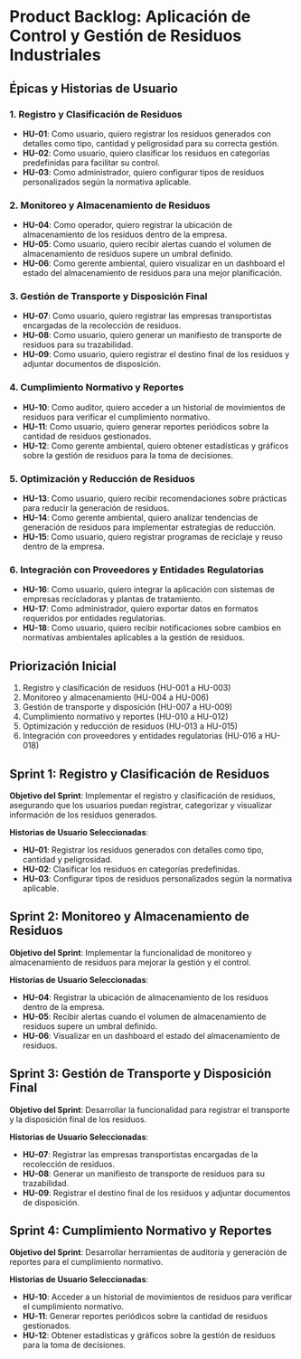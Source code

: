 
# Product Backlog: Aplicación de Control y Gestión de Residuos Industriales

## Épicas y Historias de Usuario

### 1. Registro y Clasificación de Residuos

- **HU-01**: Como usuario, quiero registrar los residuos generados con detalles como tipo, cantidad y peligrosidad para su correcta gestión.
- **HU-02**: Como usuario, quiero clasificar los residuos en categorías predefinidas para facilitar su control.
- **HU-03**: Como administrador, quiero configurar tipos de residuos personalizados según la normativa aplicable.

### 2. Monitoreo y Almacenamiento de Residuos

- **HU-04**: Como operador, quiero registrar la ubicación de almacenamiento de los residuos dentro de la empresa.
- **HU-05**: Como usuario, quiero recibir alertas cuando el volumen de almacenamiento de residuos supere un umbral definido.
- **HU-06**: Como gerente ambiental, quiero visualizar en un dashboard el estado del almacenamiento de residuos para una mejor planificación.

### 3. Gestión de Transporte y Disposición Final

- **HU-07**: Como usuario, quiero registrar las empresas transportistas encargadas de la recolección de residuos.
- **HU-08**: Como usuario, quiero generar un manifiesto de transporte de residuos para su trazabilidad.
- **HU-09**: Como usuario, quiero registrar el destino final de los residuos y adjuntar documentos de disposición.

### 4. Cumplimiento Normativo y Reportes

- **HU-10**: Como auditor, quiero acceder a un historial de movimientos de residuos para verificar el cumplimiento normativo.
- **HU-11**: Como usuario, quiero generar reportes periódicos sobre la cantidad de residuos gestionados.
- **HU-12**: Como gerente ambiental, quiero obtener estadísticas y gráficos sobre la gestión de residuos para la toma de decisiones.

### 5. Optimización y Reducción de Residuos

- **HU-13**: Como usuario, quiero recibir recomendaciones sobre prácticas para reducir la generación de residuos.
- **HU-14**: Como gerente ambiental, quiero analizar tendencias de generación de residuos para implementar estrategias de reducción.
- **HU-15**: Como usuario, quiero registrar programas de reciclaje y reuso dentro de la empresa.

### 6. Integración con Proveedores y Entidades Regulatorias

- **HU-16**: Como usuario, quiero integrar la aplicación con sistemas de empresas recicladoras y plantas de tratamiento.
- **HU-17**: Como administrador, quiero exportar datos en formatos requeridos por entidades regulatorias.
- **HU-18**: Como usuario, quiero recibir notificaciones sobre cambios en normativas ambientales aplicables a la gestión de residuos.

## Priorización Inicial

1. Registro y clasificación de residuos (HU-001 a HU-003)
2. Monitoreo y almacenamiento (HU-004 a HU-006)
3. Gestión de transporte y disposición (HU-007 a HU-009)
4. Cumplimiento normativo y reportes (HU-010 a HU-012)
5. Optimización y reducción de residuos (HU-013 a HU-015)
6. Integración con proveedores y entidades regulatorias (HU-016 a HU-018)

## Sprint 1: Registro y Clasificación de Residuos
**Objetivo del Sprint**: Implementar el registro y clasificación de residuos, asegurando que los usuarios puedan registrar, categorizar y visualizar información de los residuos generados.

**Historias de Usuario Seleccionadas**:
- **HU-01**: Registrar los residuos generados con detalles como tipo, cantidad y peligrosidad.
- **HU-02**: Clasificar los residuos en categorías predefinidas.
- **HU-03**: Configurar tipos de residuos personalizados según la normativa aplicable.

## Sprint 2: Monitoreo y Almacenamiento de Residuos
**Objetivo del Sprint**: Implementar la funcionalidad de monitoreo y almacenamiento de residuos para mejorar la gestión y el control.

**Historias de Usuario Seleccionadas**:
- **HU-04**: Registrar la ubicación de almacenamiento de los residuos dentro de la empresa.
- **HU-05**: Recibir alertas cuando el volumen de almacenamiento de residuos supere un umbral definido.
- **HU-06**: Visualizar en un dashboard el estado del almacenamiento de residuos.

## Sprint 3: Gestión de Transporte y Disposición Final
**Objetivo del Sprint**: Desarrollar la funcionalidad para registrar el transporte y la disposición final de los residuos.

**Historias de Usuario Seleccionadas**:
- **HU-07**: Registrar las empresas transportistas encargadas de la recolección de residuos.
- **HU-08**: Generar un manifiesto de transporte de residuos para su trazabilidad.
- **HU-09**: Registrar el destino final de los residuos y adjuntar documentos de disposición.

## Sprint 4: Cumplimiento Normativo y Reportes
**Objetivo del Sprint**: Desarrollar herramientas de auditoría y generación de reportes para el cumplimiento normativo.

**Historias de Usuario Seleccionadas**:
- **HU-10**: Acceder a un historial de movimientos de residuos para verificar el cumplimiento normativo.
- **HU-11**: Generar reportes periódicos sobre la cantidad de residuos gestionados.
- **HU-12**: Obtener estadísticas y gráficos sobre la gestión de residuos para la toma de decisiones.

